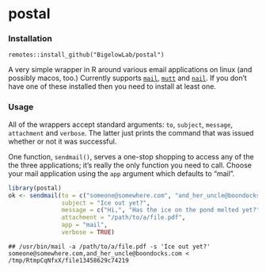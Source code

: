 postal
================

### Installation

    remotes::install_github("BigelowLab/postal")

A very simple wrapper in R around various email applications on linux
(and possibly macos, too.) Currently supports
[`mail`](https://www.binarytides.com/linux-mail-command-examples/),
[`mutt`](http://www.mutt.org/) and
[`nail`](http://nail.sourceforge.net/). If you don’t have one of these
installed then you need to install at least one.

### Usage

All of the wrappers accept standard arguments: `to`, `subject`,
`message`, `attachment` and `verbose`. The latter just prints the
command that was issued whether or not it was successful.

One function, `sendmail()`, serves a one-stop shopping to access any of
the the three applications; it’s really the only function you need to
call. Choose your mail application using the `app` argument which
defaults to “mail”.

``` r
library(postal)
ok <- sendmail(to = c("someone@somewhere.com", "and_her_uncle@boondocks.com"),
               subject = "Ice out yet?",
               message = c("Hi,", "Has the ice on the pond melted yet?", "Love, Bubby"),
               attachment = "/path/to/a/file.pdf",
               app = "mail",
               verbose = TRUE)
```

    ## /usr/bin/mail -a /path/to/a/file.pdf -s 'Ice out yet?' someone@somewhere.com,and_her_uncle@boondocks.com < /tmp/RtmpCqNfxX/file13458629c74219
